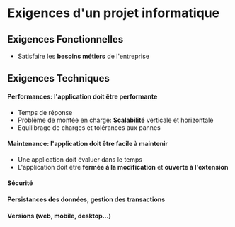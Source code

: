 # Exigences d'un projet informatique

## Exigences Fonctionnelles
    
* Satisfaire les __besoins métiers__ de l'entreprise

## Exigences Techniques

#### Performances: l'application doit être performante
    
* Temps de réponse
* Problème de montée en charge: __Scalabilité__ verticale et horizontale
* Equilibrage de charges et tolérances aux pannes
        
#### Maintenance: l'application doit être facile à maintenir
    
* Une application doit évaluer dans le temps
* L'application doit être __fermée à la modification__ et __ouverte à l'extension__

#### Sécurité
    
#### Persistances des données, gestion des transactions
    
#### Versions (web, mobile, desktop...)
